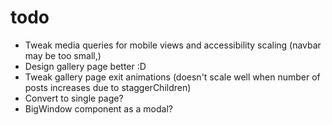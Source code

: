# todo

- Tweak media queries for mobile views and accessibility scaling (navbar may be too small,)
- Design gallery page better :D
- Tweak gallery page exit animations (doesn't scale well when number of posts increases due to staggerChildren)
- Convert to single page?
- BigWindow component as a modal?
